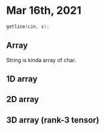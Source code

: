 # Mar 16th, 2021

```c++
getline(cin, s);
```


Array
---

String is kinda array of char.

## 1D array


## 2D array


## 3D array (rank-3 tensor)

